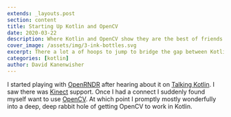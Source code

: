 ```yaml
---
extends: _layouts.post
section: content
title: Starting Up Kotlin and OpenCV
date: 2020-03-22
description: Where Kotlin and OpenCV show they are the best of friends.
cover_image: /assets/img/3-ink-bottles.svg
excerpt: There a lot a of hoops to jump to bridge the gap between Kotlin and OpenCV.
categories: [kotlin]
author: David Kanenwisher
---
```


I started playing with [OpenRNDR](https://openrndr.org/) after hearing about it on [Talking Kotlin](https://talkingkotlin.com/openrndr-with-edwin-jakobs/). I saw there was [Kinect](https://guide.openrndr.org/#/10_OPENRNDR_Extras/C02_Kinect) support. Once I had a connect I suddenly found myself want to use [OpenCV](https://opencv.org/). At which point I promptly mostly wonderfully into a deep, deep rabbit hole of getting OpenCV to work in Kotlin.
